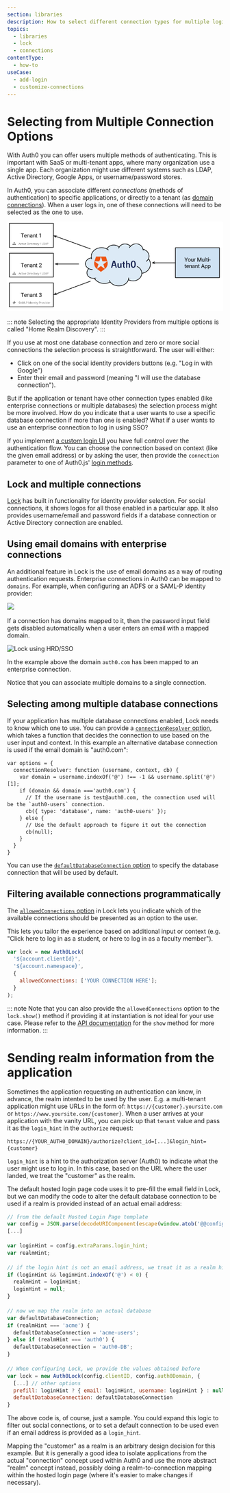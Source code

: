 ```yaml
---
section: libraries
description: How to select different connection types for multiple login options with Lock V11.
topics:
  - libraries
  - lock
  - connections
contentType:
  - how-to
useCase:
  - add-login
  - customize-connections
---
```

# Selecting from Multiple Connection Options

With Auth0 you can offer users multiple methods of authenticating. This is important with SaaS or multi-tenant apps, where many organization use a single app. Each organization might use different systems such as LDAP, Active Directory, Google Apps, or username/password stores.

In Auth0, you can associate different *connections* (methods of authentication) to specific applications, or directly to a tenant (as [domain connections](/api/management/guides/connections/promote-connection-domain-level)). When a user logs in, one of these connections will need to be selected as the one to use.

![](/media/articles/hrd/sd4h-6wlwOsQA1PCQKLAmtQ.png)

::: note
Selecting the appropriate Identity Providers from multiple options is called "Home Realm Discovery".
:::

If you use at most one database connection and zero or more social connections the selection process is straightforward. The user will either:

* Click on one of the social identity providers buttons (e.g. "Log in with Google")
* Enter their email and password (meaning "I will use the database connection").

But if the application or tenant have other connection types enabled (like enterprise connections or multiple databases) the selection process might be more involved. How do you indicate that a user wants to use a specific database connection if more than one is enabled? What if a user wants to use an enterprise connection to log in using SSO?

If you implement [a custom login UI](/libraries/when-to-use-lock#when-to-implement-lock-vs-a-custom-ui) you have full control over the authentication flow. You can choose the connection based on context (like the given email address) or by asking the user, then provide the `connection` parameter to one of Auth0.js' [login methods](/libraries/auth0js/v9#login).

## Lock and multiple connections

[Lock](/libraries/lock) has built in functionality for identity provider selection. For social connections, it shows logos for all those enabled in a particular app. It also provides username/email and password fields if a database connection or Active Directory connection are enabled. 

## Using email domains with enterprise connections

An additional feature in Lock is the use of email domains as a way of routing authentication requests. Enterprise connections in Auth0 can be mapped to `domains`. For example, when configuring an ADFS or a SAML-P identity provider:

![](/media/articles/libraries/lock/enterprise-connection.png)

If a connection has domains mapped to it, then the password input field gets disabled automatically when a user enters an email with a mapped domain.

![Lock using HRD/SSO](/media/articles/libraries/lock/hrd-sso.png)

In the example above the domain `auth0.com` has been mapped to an enterprise connection.

Notice that you can associate multiple domains to a single connection.

## Selecting among multiple database connections

If your application has multiple database connections enabled, Lock needs to know which one to use. You can provide a [`connectionResolver` option](https://github.com/auth0/lock#other-options), which takes a function that decides the connection to use based on the user input and context. In this example an alternative database connection is used if the email domain is "auth0.com":

```
var options = {
  connectionResolver: function (username, context, cb) {
    var domain = username.indexOf('@') !== -1 && username.split('@')[1];
    if (domain && domain ==='auth0.com') {
      // If the username is test@auth0.com, the connection used will be the `auth0-users` connection.
      cb({ type: 'database', name: 'auth0-users' });
    } else {
      // Use the default approach to figure it out the connection
      cb(null);
    }
  }
}
```

You can use the [`defaultDatabaseConnection` option](/libraries/lock/v11/configuration#defaultdatabaseconnection-string-) to specify the database connection that will be used by default.

## Filtering available connections programmatically

The [`allowedConnections` option](/libraries/lock/v11/configuration#allowedconnections-array-) in Lock lets you indicate which of the available connections should be presented as an option to the user.

This lets you tailor the experience based on additional input or context (e.g. "Click here to log in as a student, or here to log in as a faculty member").


```js
var lock = new Auth0Lock(
  '${account.clientId}',
  '${account.namespace}',
  {
    allowedConnections: ['YOUR CONNECTION HERE'];
  }
);
```

::: note
Note that you can also provide the `allowedConnections` option to the `lock.show()` method if providing it at instantiation is not ideal for your use case. Please refer to the [API documentation](/libraries/lock/v11/api#show-) for the `show` method for more information.
:::

# Sending realm information from the application

Sometimes the application requesting an authentication can know, in advance, the realm intented to be used by the user. E.g. a multi-tenant application might use URLs in the form of: `https://{customer}.yoursite.com` or `https://www.yoursite.com/{customer}`. When a user arrives at your application with the vanity URL, you can pick up that `tenant` value and pass it as the `login_hint` in the `authorize` request:

```
https://{YOUR_AUTH0_DOMAIN}/authorize?client_id=[...]&login_hint={customer}
```

`login_hint` is a hint to the authorization server (Auth0) to indicate what the user might use to log in. In this case, based on the URL where the user landed, we treat the "customer" as the realm.

The default hosted login page code uses it to pre-fill the email field in Lock, but we can modify the code to alter the default database connection to be used if a realm is provided instead of an actual email address:

```js
// from the default Hosted Login Page template
var config = JSON.parse(decodeURIComponent(escape(window.atob('@@config@@'))));
[...]

var loginHint = config.extraParams.login_hint;
var realmHint;

// if the login hint is not an email address, we treat it as a realm hint
if (loginHint && loginHint.indexOf('@') < 0) {
  realmHint = loginHint;
  loginHint = null;
}

// now we map the realm into an actual database
var defaultDatabaseConnection;
if (realmHint === 'acme') {
  defaultDatabaseConnection = 'acme-users';
} else if (realmHint === 'auth0') {
  defaultDatabaseConnection = 'auth0-DB';
}
    
// When configuring Lock, we provide the values obtained before
var lock = new Auth0Lock(config.clientID, config.auth0Domain, {
  [...] // other options
  prefill: loginHint ? { email: loginHint, username: loginHint } : null,
  defaultDatabaseConnection: defaultDatabaseConnection
}
```

The above code is, of course, just a sample. You could expand this logic to filter out social connections, or to set a default connection to be used even if an email address is provided as a `login_hint`. 

Mapping the "customer" as a realm is an arbitrary design decision for this example. But it is generally a good idea to isolate applications from the actual "connection" concept used within Auth0 and use the more abstract "realm" concept instead, possibly doing a realm-to-connection mapping within the hosted login page (where it's easier to make changes if necessary).

